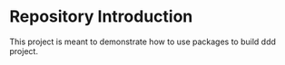 # Repository Introduction
This project is meant to demonstrate how to use packages to build ddd project.
